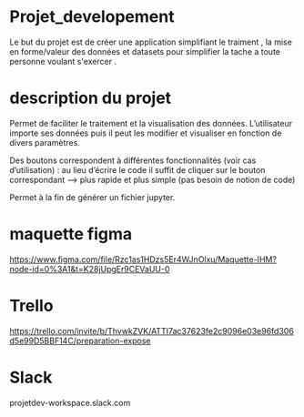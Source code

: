 # Projet_developement

Le but du projet est de créer une application simplifiant le traiment , la mise en forme/valeur des données 
et datasets pour simplifier la tache a toute personne voulant s'exercer .

# description du projet

Permet de faciliter le traitement et la visualisation des données. L’utilisateur importe ses données puis il peut les modifier et visualiser en fonction de divers paramètres. 

Des boutons correspondent à différentes fonctionnalités (voir cas d’utilisation) : au lieu d’écrire le code il suffit de cliquer sur le bouton correspondant --> plus rapide et plus simple (pas besoin de notion de code) 

Permet à la fin de générer un fichier jupyter. 

# maquette figma

https://www.figma.com/file/Rzc1as1HDzs5Er4WJnOlxu/Maquette-IHM?node-id=0%3A1&t=K28jUpgEr9CEVaUU-0

# Trello

https://trello.com/invite/b/ThvwkZVK/ATTI7ac37623fe2c9096e03e96fd306d5e99D5BBF14C/preparation-expose

# Slack

projetdev-workspace.slack.com
